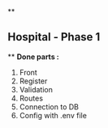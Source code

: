 **
## Hospital - Phase 1

**
**Done parts :** 

 1. Front
 2. Register
 3. Validation
 4. Routes
 5. Connection to DB
 6. Config with .env file
